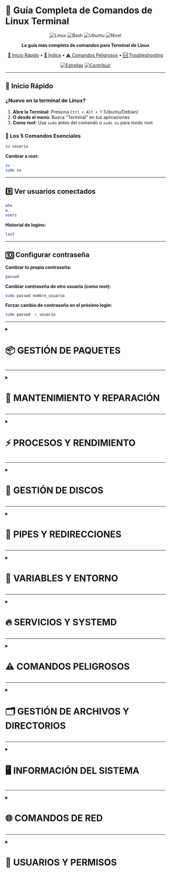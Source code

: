 # 🐧 Guía Completa de Comandos de Linux Terminal

<div align="center">

![Linux](https://img.shields.io/badge/Linux-FCC624?style=for-the-badge&logo=linux&logoColor=black)
![Bash](https://img.shields.io/badge/Bash-4EAA25?style=for-the-badge&logo=gnu-bash&logoColor=white)
![Ubuntu](https://img.shields.io/badge/Ubuntu-E95420?style=for-the-badge&logo=ubuntu&logoColor=white)
![Nivel](https://img.shields.io/badge/Nivel-Básico_a_Avanzado-green?style=for-the-badge)

**La guía más completa de comandos para Terminal de Linux**

[🚀 Inicio Rápido](#-inicio-rápido) • [📖 Índice](#-índice-de-comandos) • [⚠️ Comandos Peligrosos](#️-comandos-peligrosos) • [🆘 Troubleshooting](#-troubleshooting)

[![Estrellas](https://img.shields.io/github/stars/tuusuario/comandos-linux?style=social)](https://github.com/tuusuario/comandos-linux)
[![Contribuir](https://img.shields.io/badge/Contribuciones-Bienvenidas-brightgreen)](CONTRIBUTING.md)

</div>

---

## 🚀 Inicio Rápido

### ¿Nuevo en la terminal de Linux?

1. **Abre la Terminal**: Presiona `Ctrl + Alt + T` (Ubuntu/Debian)
2. **O desde el menú**: Busca "Terminal" en tus aplicaciones
3. **Como root**: Usa `sudo` antes del comando o `sudo su` para modo root

### 🎯 Los 5 Comandos Esenciales

```bash
su usuario
```

**Cambiar a root:**
```bash
su -
sudo su
```

---

## 9️⃣ Ver usuarios conectados

```bash
who
w
users
```

**Historial de logins:**
```bash
last
```

---

## 🔟 Configurar contraseña

**Cambiar tu propia contraseña:**
```bash
passwd
```

**Cambiar contraseña de otro usuario (como root):**
```bash
sudo passwd nombre_usuario
```

**Forzar cambio de contraseña en el próximo login:**
```bash
sudo passwd -e usuario
```

</details>

---

<details>
<summary><h1>📦 GESTIÓN DE PAQUETES</h1></summary>

![Nivel](https://img.shields.io/badge/Nivel-Intermedio-orange)

## Debian/Ubuntu (APT)

### 1️⃣ Actualizar lista de paquetes

```bash
sudo apt update
```

### 2️⃣ Actualizar paquetes instalados

```bash
sudo apt upgrade
```

**Actualización completa (incluye remover paquetes si es necesario):**
```bash
sudo apt full-upgrade
```

### 3️⃣ Instalar paquete

```bash
sudo apt install nombre_paquete
```

**Múltiples paquetes:**
```bash
sudo apt install paquete1 paquete2 paquete3
```

### 4️⃣ Desinstalar paquete

```bash
sudo apt remove nombre_paquete
```

**Eliminar también archivos de configuración:**
```bash
sudo apt purge nombre_paquete
```

### 5️⃣ Buscar paquetes

```bash
apt search nombre
```

### 6️⃣ Ver información de un paquete

```bash
apt show nombre_paquete
```

### 7️⃣ Limpiar caché de paquetes

```bash
sudo apt clean
sudo apt autoclean
sudo apt autoremove
```

### 8️⃣ Ver paquetes instalados

```bash
apt list --installed
dpkg -l
```

---

## CentOS/RHEL (YUM/DNF)

### 1️⃣ Actualizar sistema

```bash
sudo yum update
# O en versiones nuevas
sudo dnf update
```

### 2️⃣ Instalar paquete

```bash
sudo yum install nombre_paquete
sudo dnf install nombre_paquete
```

### 3️⃣ Desinstalar paquete

```bash
sudo yum remove nombre_paquete
sudo dnf remove nombre_paquete
```

### 4️⃣ Buscar paquetes

```bash
yum search nombre
dnf search nombre
```

### 5️⃣ Limpiar caché

```bash
sudo yum clean all
sudo dnf clean all
```

---

## Arch Linux (Pacman)

### 1️⃣ Actualizar sistema

```bash
sudo pacman -Syu
```

### 2️⃣ Instalar paquete

```bash
sudo pacman -S nombre_paquete
```

### 3️⃣ Desinstalar paquete

```bash
sudo pacman -R nombre_paquete
```

**Con dependencias:**
```bash
sudo pacman -Rs nombre_paquete
```

### 4️⃣ Buscar paquetes

```bash
pacman -Ss nombre
```

### 5️⃣ Limpiar caché

```bash
sudo pacman -Sc
```

---

## Snap (Universal)

```bash
sudo snap install nombre_paquete
sudo snap remove nombre_paquete
sudo snap list
sudo snap refresh
```

---

## Flatpak (Universal)

```bash
flatpak install nombre_paquete
flatpak uninstall nombre_paquete
flatpak list
flatpak update
```

</details>

---

<details>
<summary><h1>🔧 MANTENIMIENTO Y REPARACIÓN</h1></summary>

![Nivel](https://img.shields.io/badge/Nivel-Avanzado-red)
![Admin](https://img.shields.io/badge/Requiere-Root/Sudo-orange)

## 1️⃣ Verificar sistema de archivos (fsck)

**⚠️ SOLO ejecutar en particiones desmontadas**

```bash
sudo fsck /dev/sda1
```

**Reparación automática:**
```bash
sudo fsck -y /dev/sda1
```

**💡 Para verificar la partición raíz:**
Se debe hacer desde un Live USB o en modo de recuperación.

---

## 2️⃣ Ver logs del sistema

**Logs generales:**
```bash
sudo tail -f /var/log/syslog
```

**Con journalctl (systemd):**
```bash
journalctl -xe
journalctl -f              # En tiempo real
journalctl -b              # Desde el último boot
journalctl -u servicio     # De un servicio específico
```

**Logs de autenticación:**
```bash
sudo tail /var/log/auth.log
```

**Logs del kernel:**
```bash
dmesg
dmesg | grep -i error
```

---

## 3️⃣ Montar y desmontar particiones

**Ver particiones montadas:**
```bash
mount
df -h
```

**Montar partición:**
```bash
sudo mount /dev/sdb1 /mnt/usb
```

**Desmontar:**
```bash
sudo umount /mnt/usb
```

**Montar ISO:**
```bash
sudo mount -o loop imagen.iso /mnt/iso
```

**Montar automático en el boot:**
Editar `/etc/fstab`

---

## 4️⃣ Verificar uso de disco

**Espacio en disco:**
```bash
df -h
```

**Archivos grandes:**
```bash
du -h --max-depth=1 / | sort -hr | head -20
```

**Usar herramienta interactiva:**
```bash
ncdu /
```
(Instalar: `sudo apt install ncdu`)

---

## 5️⃣ Backup con rsync

**Sincronizar directorios:**
```bash
rsync -av /origen/ /destino/
```

**Con progreso:**
```bash
rsync -av --progress /origen/ /destino/
```

**Excluir archivos:**
```bash
rsync -av --exclude='*.tmp' /origen/ /destino/
```

**Backup incremental:**
```bash
rsync -av --delete /origen/ /destino/
```

**Backup a servidor remoto:**
```bash
rsync -av /origen/ usuario@servidor:/destino/
```

---

## 6️⃣ Clonar disco con dd

**⚠️ EXTREMADAMENTE PELIGROSO - Verificar dos veces**

```bash
sudo dd if=/dev/sda of=/dev/sdb bs=4M status=progress
```

**Crear imagen de disco:**
```bash
sudo dd if=/dev/sda of=disco.img bs=4M status=progress
```

**Restaurar desde imagen:**
```bash
sudo dd if=disco.img of=/dev/sda bs=4M status=progress
```

**🎯 Flags:**
- `if` = Input File (origen)
- `of` = Output File (destino)
- `bs` = Block Size (tamaño de bloque)
- `status=progress` = Mostrar progreso

---

## 7️⃣ Verificar memoria RAM

```bash
sudo memtest86+
```

O desde el menú de GRUB al iniciar.

---

## 8️⃣ Actualizar GRUB

```bash
sudo update-grub
```

**Reinstalar GRUB:**
```bash
sudo grub-install /dev/sda
sudo update-grub
```

---

## 9️⃣ Reparar paquetes rotos

**Debian/Ubuntu:**
```bash
sudo apt --fix-broken install
sudo dpkg --configure -a
```

---

## 🔟 Limpiar espacio en disco

**Limpiar caché de paquetes:**
```bash
sudo apt clean
sudo apt autoclean
sudo apt autoremove
```

**Limpiar journald logs:**
```bash
sudo journalctl --vacuum-time=7d
sudo journalctl --vacuum-size=100M
```

**Limpiar thumbnails:**
```bash
rm -rf ~/.cache/thumbnails/*
```

**Buscar archivos temporales:**
```bash
sudo find /tmp -type f -atime +7 -delete
```

</details>

---

<details>
<summary><h1>⚡ PROCESOS Y RENDIMIENTO</h1></summary>

![Nivel](https://img.shields.io/badge/Nivel-Intermedio-orange)

## 1️⃣ Ver procesos activos

**Lista simple:**
```bash
ps aux
```

**Árbol de procesos:**
```bash
ps auxf
pstree
```

**Procesos de un usuario:**
```bash
ps -u usuario
```

**Buscar proceso específico:**
```bash
ps aux | grep nombre_proceso
```

---

## 2️⃣ Monitor en tiempo real

**Top (básico):**
```bash
top
```

**Htop (mejorado):**
```bash
htop
```

**Gtop (moderno con gráficos):**
```bash
gtop
```

**Atajo en top:**
- `k` = Kill proceso
- `r` = Renice (cambiar prioridad)
- `M` = Ordenar por memoria
- `P` = Ordenar por CPU
- `q` = Salir

---

## 3️⃣ Terminar procesos

**Por PID:**
```bash
kill 1234
```

**Forzar terminación:**
```bash
kill -9 1234
sudo kill -9 1234
```

**Por nombre:**
```bash
killall nombre_proceso
pkill nombre_proceso
```

**Matar todos los procesos de un usuario:**
```bash
sudo pkill -u usuario
```

**🎯 Señales comunes:**
- `15` o `TERM` = Terminación normal (default)
- `9` o `KILL` = Forzar terminación inmediata
- `1` o `HUP` = Recargar configuración
- `2` o `INT` = Interrupción (Ctrl+C)

---

## 4️⃣ Prioridad de procesos (nice)

**Ejecutar con prioridad baja:**
```bash
nice -n 19 comando
```

**Cambiar prioridad de proceso existente:**
```bash
renice -n 10 -p 1234
```

**Valores de nice:**
- `-20` = Mayor prioridad
- `0` = Prioridad normal
- `19` = Menor prioridad

---

## 5️⃣ Ejecutar en segundo plano

**Ejecutar en background:**
```bash
comando &
```

**Ver trabajos en background:**
```bash
jobs
```

**Traer a foreground:**
```bash
fg %1
```

**Enviar a background:**
```bash
bg %1
```

**Suspender proceso actual:**
Presiona `Ctrl + Z`

---

## 6️⃣ Mantener proceso después de cerrar terminal

**Con nohup:**
```bash
nohup comando &
```

**Con screen:**
```bash
screen -S sesion
# Ejecutar comandos
# Ctrl+A, D para detach
screen -r sesion    # Para volver
```

**Con tmux:**
```bash
tmux new -s sesion
# Ejecutar comandos
# Ctrl+B, D para detach
tmux attach -t sesion    # Para volver
```

---

## 7️⃣ Ver archivos abiertos

**Por proceso:**
```bash
lsof -p 1234
```

**Por archivo:**
```bash
lsof /ruta/archivo
```

**Por usuario:**
```bash
lsof -u usuario
```

**Por puerto:**
```bash
lsof -i :80
```

---

## 8️⃣ Estadísticas de CPU

**Por núcleo:**
```bash
mpstat -P ALL
```

**Uso general:**
```bash
vmstat 1
```

---

## 9️⃣ Uso de memoria detallado

```bash
free -h
cat /proc/meminfo
```

**Procesos por uso de memoria:**
```bash
ps aux --sort=-%mem | head
```

---

## 🔟 Benchmark del sistema

**CPU:**
```bash
sysbench cpu run
```

**Memoria:**
```bash
sysbench memory run
```

**Disco:**
```bash
hdparm -t /dev/sda
dd if=/dev/zero of=testfile bs=1G count=1 oflag=direct
```

</details>

---

<details>
<summary><h1>🔌 GESTIÓN DE DISCOS</h1></summary>

![Nivel](https://img.shields.io/badge/Nivel-Avanzado-red)
![Admin](https://img.shields.io/badge/Requiere-Root/Sudo-orange)

## 1️⃣ Listar discos y particiones

```bash
lsblk
fdisk -l
parted -l
```

**Con detalles UUID:**
```bash
blkid
```

---

## 2️⃣ Particionar disco (fdisk)

**⚠️ CUIDADO: Puede borrar datos**

```bash
sudo fdisk /dev/sdb
```

**Comandos dentro de fdisk:**
- `m` = Ayuda
- `p` = Ver particiones
- `n` = Nueva partición
- `d` = Eliminar partición
- `t` = Cambiar tipo
- `w` = Guardar cambios y salir
- `q` = Salir sin guardar

---

## 3️⃣ Particionar con parted (GPT)

```bash
sudo parted /dev/sdb
```

**Comandos:**
```
print                                    # Ver particiones
mklabel gpt                              # Crear tabla GPT
mkpart primary ext4 0% 100%              # Crear partición
quit                                     # Salir
```

---

## 4️⃣ Formatear particiones

**ext4:**
```bash
sudo mkfs.ext4 /dev/sdb1
```

**NTFS:**
```bash
sudo mkfs.ntfs /dev/sdb1
```

**FAT32:**
```bash
sudo mkfs.vfat -F 32 /dev/sdb1
```

**XFS:**
```bash
sudo mkfs.xfs /dev/sdb1
```

---

## 5️⃣ Verificar salud del disco

**SMART status:**
```bash
sudo smartctl -a /dev/sda
```

**Test rápido:**
```bash
sudo smartctl -t short /dev/sda
```

**Ver resultados:**
```bash
sudo smartctl -l selftest /dev/sda
```

---

## 6️⃣ Montar partición automáticamente

**Editar /etc/fstab:**
```bash
sudo nano /etc/fstab
```

**Añadir línea:**
```
UUID=xxx-xxx  /mnt/disco  ext4  defaults  0  2
```

**Obtener UUID:**
```bash
sudo blkid /dev/sdb1
```

**Probar configuración:**
```bash
sudo mount -a
```

---

## 7️⃣ LVM (Logical Volume Manager)

**Ver volúmenes físicos:**
```bash
sudo pvdisplay
```

**Ver grupos de volúmenes:**
```bash
sudo vgdisplay
```

**Ver volúmenes lógicos:**
```bash
sudo lvdisplay
```

**Crear volumen físico:**
```bash
sudo pvcreate /dev/sdb1
```

**Crear grupo de volúmenes:**
```bash
sudo vgcreate mi_vg /dev/sdb1
```

**Crear volumen lógico:**
```bash
sudo lvcreate -L 10G -n mi_lv mi_vg
```

---

## 8️⃣ RAID por software

**Ver status:**
```bash
cat /proc/mdstat
sudo mdadm --detail /dev/md0
```

**Crear RAID 1:**
```bash
sudo mdadm --create /dev/md0 --level=1 --raid-devices=2 /dev/sdb1 /dev/sdc1
```

---

## 9️⃣ Swap

**Crear archivo swap:**
```bash
sudo fallocate -l 4G /swapfile
sudo chmod 600 /swapfile
sudo mkswap /swapfile
sudo swapon /swapfile
```

**Hacer permanente (añadir a /etc/fstab):**
```
/swapfile none swap sw 0 0
```

**Ver swap:**
```bash
swapon --show
free -h
```

---

## 🔟 Borrado seguro

**⚠️ IRREVERSIBLE**

```bash
sudo shred -vfz -n 3 /dev/sdb
```

**Más rápido (un solo pase):**
```bash
sudo dd if=/dev/zero of=/dev/sdb bs=4M status=progress
```

</details>

---

<details>
<summary><h1>🔗 PIPES Y REDIRECCIONES</h1></summary>

![Nivel](https://img.shields.io/badge/Nivel-Intermedio-orange)

## Operadores de redirección

### 1️⃣ Pipe (|) - Encadenar comandos

Envía la salida de un comando como entrada de otro.

```bash
comando1 | comando2
```

**📌 Ejemplos:**

**Buscar en resultados:**
```bash
ps aux | grep firefox
```

**Contar líneas:**
```bash
ls -l | wc -l
```

**Ordenar y mostrar únicos:**
```bash
cat archivo.txt | sort | uniq
```

**Top 10 archivos más grandes:**
```bash
du -h | sort -rh | head -10
```

---

### 2️⃣ Redirección de salida (>)

Guarda la salida en un archivo (sobrescribe).

```bash
comando > archivo.txt
```

**📌 Ejemplos:**
```bash
ls -l > listado.txt
echo "Hola" > saludo.txt
```

---

### 3️⃣ Append (>>)

Agrega al final del archivo sin sobrescribir.

```bash
comando >> archivo.txt
```

**📌 Ejemplo:**
```bash
echo "Nueva línea" >> archivo.txt
date >> log.txt
```

---

### 4️⃣ Redirección de entrada (<)

Usa un archivo como entrada del comando.

```bash
comando < archivo.txt
```

**📌 Ejemplo:**
```bash
sort < lista.txt
wc -l < archivo.txt
```

---

### 5️⃣ Redirección de errores (2>)

Redirige solo mensajes de error.

```bash
comando 2> errores.txt
```

**Descartar errores:**
```bash
comando 2> /dev/null
```

---

### 6️⃣ Redirigir todo (salida y errores)

```bash
comando &> todo.txt
comando > salida.txt 2>&1
```

---

### 7️⃣ Here Document (<<)

Permite múltiples líneas como entrada.

```bash
cat << EOF > archivo.txt
Línea 1
Línea 2
Línea 3
EOF
```

---

### 8️⃣ Tee - Salida dual

Muestra en pantalla Y guarda en archivo.

```bash
comando | tee archivo.txt
```

**Append:**
```bash
comando | tee -a archivo.txt
```

**📌 Ejemplo:**
```bash
ls -la | tee listado.txt
```

---

## Ejemplos combinados

**Log de instalación:**
```bash
sudo apt install paquete 2>&1 | tee install.log
```

**Buscar y guardar:**
```bash
find / -name "*.conf" 2>/dev/null > configs.txt
```

**Procesos consumiendo CPU:**
```bash
ps aux --sort=-%cpu | head -10 | tee top_cpu.txt
```

</details>

---

<details>
<summary><h1>📜 VARIABLES Y ENTORNO</h1></summary>

![Nivel](https://img.shields.io/badge/Nivel-Intermedio-orange)

## 1️⃣ Ver variables de entorno

```bash
env
printenv
```

**Variable específica:**
```bash
echo $HOME
echo $USER
echo $PATH
```

---

## 2️⃣ Variables comunes

| Variable | Descripción | Ejemplo |
|----------|-------------|---------|
| `$HOME` | Directorio home | `/home/usuario` |
| `$USER` | Usuario actual | `usuario` |
| `$PATH` | Rutas de ejecutables | `/usr/bin:/bin:...` |
| `$PWD` | Directorio actual | `/home/usuario/Documentos` |
| `$SHELL` | Shell actual | `/bin/bash` |
| `$HOSTNAME` | Nombre del host | `mi-pc` |
| `$LANG` | Idioma del sistema | `es_ES.UTF-8` |
| `$EDITOR` | Editor predeterminado | `nano` o `vim` |

---

## 3️⃣ Crear variables temporales

**Para la sesión actual:**
```bash
MIVAR="Hola Mundo"
echo $MIVAR
```

**Exportar para subprocesos:**
```bash
export MIVAR="Hola Mundo"
```

---

## 4️⃣ Variables permanentes

**Para el usuario (bash):**
Editar `~/.bashrc`:
```bash
export JAVA_HOME=/usr/lib/jvm/java-11
export PATH=$PATH:$JAVA_HOME/bin
```

**Aplicar cambios:**
```bash
source ~/.bashrc
```

**Para todo el sistema:**
Editar `/etc/environment` o crear archivo en `/etc/profile.d/`

---

## 5️⃣ Modificar PATH

**Temporal:**
```bash
export PATH=$PATH:/nueva/ruta
```

**Permanente (~/.bashrc):**
```bash
echo 'export PATH=$PATH:/nueva/ruta' >> ~/.bashrc
source ~/.bashrc
```

---

## 6️⃣ Variables especiales en scripts

```bash
$0    # Nombre del script
$1    # Primer argumento
$2    # Segundo argumento
$#    # Número de argumentos
$@    # Todos los argumentos
$?    # Código de salida del último comando
$    # PID del script actual
```

**📌 Ejemplo de script:**
```bash
#!/bin/bash
echo "Script: $0"
echo "Primer argumento: $1"
echo "Todos los argumentos: $@"
echo "Número de argumentos: $#"
```

---

## 7️⃣ Eliminar variable

```bash
unset MIVAR
```

---

## 8️⃣ Verificar si variable existe

```bash
if [ -z "$MIVAR" ]; then
    echo "Variable vacía o no existe"
fi
```

</details>

---

<details>
<summary><h1>🔥 SERVICIOS Y SYSTEMD</h1></summary>

![Nivel](https://img.shields.io/badge/Nivel-Avanzado-red)

## 1️⃣ Ver servicios activos

```bash
systemctl list-units --type=service
systemctl list-units --type=service --state=running
```

---

## 2️⃣ Gestionar servicios

**Ver status:**
```bash
systemctl status nombre_servicio
```

**Iniciar servicio:**
```bash
sudo systemctl start nombre_servicio
```

**Detener servicio:**
```bash
sudo systemctl stop nombre_servicio
```

**Reiniciar servicio:**
```bash
sudo systemctl restart nombre_servicio
```

**Recargar configuración (sin reiniciar):**
```bash
sudo systemctl reload nombre_servicio
```

---

## 3️⃣ Habilitar/Deshabilitar inicio automático

**Habilitar:**
```bash
sudo systemctl enable nombre_servicio
```

**Deshabilitar:**
```bash
sudo systemctl disable nombre_servicio
```

**Ver si está habilitado:**
```bash
systemctl is-enabled nombre_servicio
```

---

## 4️⃣ Ver logs de servicio

```bash
journalctl -u nombre_servicio
```

**En tiempo real:**
```bash
journalctl -u nombre_servicio -f
```

**Últimas 50 líneas:**
```bash
journalctl -u nombre_servicio -n 50
```

**Desde el último boot:**
```bash
journalctl -u nombre_servicio -b
```

---

## 5️⃣ Crear servicio personalizado

Crear `/etc/systemd/system/mi_servicio.service`:

```ini
[Unit]
Description=Mi Servicio Personalizado
After=network.target

[Service]
Type=simple
User=usuario
WorkingDirectory=/ruta/proyecto
ExecStart=/ruta/proyecto/script.sh
Restart=on-failure

[Install]
WantedBy=multi-user.target
```

**Activar:**
```bash
sudo systemctl daemon-reload
sudo systemctl enable mi_servicio
sudo systemctl start mi_servicio
```

---

## 6️⃣ Targets (runlevels)

**Ver target actual:**
```bash
systemctl get-default
```

**Cambiar target:**
```bash
sudo systemctl set-default multi-user.target
```

**Targets comunes:**
- `graphical.target` = Modo gráfico
- `multi-user.target` = Modo consola
- `rescue.target` = Modo de rescate

---

## 7️⃣ Logs del sistema (journalctl)

**Ver todos los logs:**
```bash
journalctl
```

**Últimos logs:**
```bash
journalctl -n 100
```

**Desde cierta fecha:**
```bash
journalctl --since "2025-01-01"
journalctl --since "1 hour ago"
```

**Por prioridad:**
```bash
journalctl -p err
```

**Limpiar logs antiguos:**
```bash
sudo journalctl --vacuum-time=7d
sudo journalctl --vacuum-size=100M
```

</details>

---

<details>
<summary><h1>⚠️ COMANDOS PELIGROSOS</h1></summary>

![Peligro](https://img.shields.io/badge/⚠️-PELIGRO-red?style=for-the-badge)

## ☠️ Estos comandos pueden DESTRUIR tu sistema

### 1️⃣ rm -rf / - EL MÁS PELIGROSO

```bash
rm -rf /
sudo rm -rf /*
```

**🔥 PELIGRO EXTREMO:**
- Borra TODO el sistema de archivos
- Sin papelera ni recuperación
- Sistema completamente destruido

**⚠️ NUNCA ejecutes esto**

---

### 2️⃣ dd - Sobrescribir disco

```bash
dd if=/dev/zero of=/dev/sda
```

**🔥 PELIGRO:**
- Borra completamente un disco
- Irreversible
- Un error en `of=` puede destruir el disco equivocado

---

### 3️⃣ mkfs - Formatear partición

```bash
mkfs.ext4 /dev/sda
```

**🔥 PELIGRO:**
- Formatea y borra todo el contenido
- Sin confirmación
- Verificar dos veces el dispositivo

---

### 4️⃣ chmod 777 recursivo

```bash
chmod -R 777 /
```

**🔥 PELIGRO:**
- Rompe la seguridad del sistema
- Cualquiera puede modificar archivos críticos
- Sistema vulnerable

---

### 5️⃣ chown recursivo en /

```bash
chown -R usuario:grupo /
```

**🔥 PELIGRO:**
- Rompe permisos del sistema
- Servicios dejarán de funcionar
- Difícil de recuperar

---

### 6️⃣ Fork bomb

```bash
:(){ :|:& };:
```

**🔥 PELIGRO:**
- Crea procesos infinitos
- Congela el sistema
- Requiere reinicio forzado

---

### 7️⃣ Sobrescribir archivos críticos

```bash
> /etc/passwd
> /boot/vmlinuz
```

**🔥 PELIGRO:**
- Destruye archivos del sistema
- Sistema no arrancará
- Pérdida de usuarios

---

### 8️⃣ Comandos descargados de internet

```bash
curl http://sitio.com/script.sh | bash
wget -O - http://sitio.com/script | sh
```

**🔥 PELIGRO:**
- Puede ejecutar malware
- Sin revisión del código
- Acceso root completo

---

### 9️⃣ Eliminar kernel

```bash
sudo rm -rf /boot
sudo rm /vmlinuz
```

**🔥 PELIGRO:**
- Sistema no arrancará
- Requiere reinstalación

---

### 🔟 Scripts con sudo sin revisar

```bash
sudo bash script_desconocido.sh
```

**🔥 PELIGRO:**
- Acceso root completo
- Puede instalar backdoors
- Robar información

---

## 🛡️ Reglas de seguridad

✅ **SIEMPRE:**
- Lee el comando completo antes de ejecutar
- Verifica dispositivos (/dev/sdX) dos veces
- Haz backup antes de comandos destructivos
- Usa `--dry-run` si está disponible
- Prueba en máquina virtual primero
- Entiende qué hace cada parte del comando

❌ **NUNCA:**
- Ejecutes comandos que no entiendes
- Uses `rm -rf` con sudo sin estar 100% seguro
- Copies comandos de internet sin revisar
- Trabajes como root innecesariamente
- Desactives protecciones del sistema
- Ejecutes scripts descargados sin leer

## 📋 Checklist antes de comandos destructivos

- [ ] ¿He hecho backup?
- [ ] ¿Estoy en el directorio correcto?
- [ ] ¿Es el dispositivo correcto?
- [ ] ¿Entiendo completamente el comando?
- [ ] ¿Hay una forma más segura de hacerlo?

cd          # Navegar entre directorios
ls          # Listar archivos y carpetas
pwd         # Mostrar directorio actual
clear       # Limpiar la pantalla
man         # Manual de cualquier comando
```

---

## 📖 Índice de Comandos

### 🔰 Nivel Básico
- [📁 Navegación y Exploración](#-navegación-y-exploración) - `cd`, `ls`, `pwd`, `tree`
- [🗂️ Gestión de Archivos](#️-gestión-de-archivos-y-directorios) - `cp`, `mv`, `rm`, `touch`
- [🧹 Comandos de Utilidad](#-comandos-de-utilidad) - `clear`, `man`, `history`

### 🔶 Nivel Intermedio
- [🖥️ Información del Sistema](#️-información-del-sistema) - `uname`, `df`, `free`, `top`
- [🌐 Comandos de Red](#-comandos-de-red) - `ip`, `ping`, `netstat`, `ss`
- [👤 Usuarios y Permisos](#-usuarios-y-permisos) - `chmod`, `chown`, `useradd`
- [📦 Gestión de Paquetes](#-gestión-de-paquetes) - `apt`, `yum`, `dnf`, `pacman`

### 🔴 Nivel Avanzado
- [🔧 Mantenimiento y Reparación](#-mantenimiento-y-reparación) - `fsck`, `dd`, `mount`
- [⚡ Procesos y Rendimiento](#-procesos-y-rendimiento) - `ps`, `kill`, `htop`, `nice`
- [🔌 Gestión de Discos](#-gestión-de-discos) - `fdisk`, `lsblk`, `parted`
- [🔗 Pipes y Redirecciones](#-pipes-y-redirecciones) - `|`, `>`, `>>`, `2>`
- [📜 Variables y Entorno](#-variables-y-entorno) - `export`, `$PATH`, `env`
- [🔥 Servicios y Systemd](#-servicios-y-systemd) - `systemctl`, `journalctl`

---

## 🆚 Bash vs Otras Shells: Comparativa Rápida

| Acción | Bash | Zsh | Fish | Descripción |
|--------|------|-----|------|-------------|
| Listar archivos | `ls` | `ls` | `ls` | Ver contenido |
| Autocompletado | Tab | Tab mejorado | Tab inteligente | Completar comandos |
| Historial | `history` | `history` con búsqueda | Historial visual | Ver comandos anteriores |
| Configuración | `~/.bashrc` | `~/.zshrc` | `~/.config/fish/config.fish` | Archivo de config |
| Plugins | Manual | Oh-My-Zsh | Built-in | Sistema de plugins |
| Sintaxis | POSIX | Compatible | Propia | Lenguaje de scripting |

---

<details>
<summary><h1>📁 NAVEGACIÓN Y EXPLORACIÓN</h1></summary>

![Nivel](https://img.shields.io/badge/Nivel-Básico-green)

## 1️⃣ Mostrar directorio actual

Muestra la ruta completa del directorio donde te encuentras (Print Working Directory).

```bash
pwd
```

**📌 Ejemplo de salida:**
```
/home/usuario/Documentos
```

---

## 2️⃣ Cambiar de directorio

Navega a un directorio específico.

```bash
cd ruta/del/directorio
```

**📌 Ejemplos:**
```bash
cd /home/usuario/Documentos
cd Descargas                    # Directorio relativo
cd ~/Documentos                 # ~ es tu carpeta home
cd ..                           # Subir un nivel
cd ../..                        # Subir dos niveles
cd -                            # Volver al directorio anterior
cd                              # Ir a tu home (~)
```

**💡 Tip:** Usa `cd` sin argumentos para volver a tu carpeta personal.

---

## 3️⃣ Listar archivos y directorios

Muestra el contenido del directorio actual.

```bash
ls
```

**🎯 Variantes más útiles:**

**Formato detallado:**
```bash
ls -l
```

**Incluir archivos ocultos:**
```bash
ls -a
```

**Todo junto (detallado + ocultos):**
```bash
ls -la
```

**Ordenar por fecha:**
```bash
ls -lt
```

**Tamaño legible:**
```bash
ls -lh
```

**Recursivo (subdirectorios):**
```bash
ls -R
```

**Colorear output:**
```bash
ls --color=auto
```

**📌 Combinación más usada:**
```bash
ls -lah
```
Muestra: permisos, propietario, tamaño legible, archivos ocultos.

**💡 Alias común en ~/.bashrc:**
```bash
alias ll='ls -lah'
```

---

## 4️⃣ Ver árbol de directorios

Muestra la estructura de directorios en formato árbol.

```bash
tree
```

**📌 Ejemplos útiles:**
```bash
tree -L 2              # Solo 2 niveles de profundidad
tree -d                # Solo directorios
tree -a                # Incluir archivos ocultos
tree -h                # Tamaño legible
tree -C                # Con colores
```

**⚠️ Instalación si no está disponible:**
```bash
# Ubuntu/Debian
sudo apt install tree

# CentOS/RHEL
sudo yum install tree

# Arch Linux
sudo pacman -S tree
```

---

## 5️⃣ Buscar archivos

**Buscar por nombre:**
```bash
find /ruta -name "archivo.txt"
```

**📌 Ejemplos prácticos:**

**Buscar archivos .log:**
```bash
find /var/log -name "*.log"
```

**Buscar sin case-sensitive:**
```bash
find . -iname "archivo.TXT"
```

**Buscar por tamaño (mayores a 100MB):**
```bash
find . -size +100M
```

**Buscar y ejecutar comando:**
```bash
find . -name "*.tmp" -exec rm {} \;
```

**Buscar archivos modificados hace menos de 7 días:**
```bash
find . -mtime -7
```

**💡 Alternativa más rápida - locate:**
```bash
locate archivo.txt
```
Primero actualiza la base de datos: `sudo updatedb`

---

## 6️⃣ Buscar comando en el historial

```bash
history | grep comando
```

**O usa Ctrl + R** para búsqueda interactiva.

---

## 7️⃣ Ver tipo de archivo

Determina el tipo de un archivo.

```bash
file nombre_archivo
```

**📌 Ejemplo:**
```bash
file documento.pdf
# Salida: documento.pdf: PDF document, version 1.4
```

---

## 8️⃣ Calcular tamaño de directorio

**Tamaño de un directorio:**
```bash
du -sh directorio
```

**📌 Opciones:**
- `-s` = Resumen total
- `-h` = Tamaño legible (KB, MB, GB)

**Ver tamaños de subdirectorios:**
```bash
du -h --max-depth=1
```

**Top 10 directorios más grandes:**
```bash
du -h | sort -rh | head -10
```

---

## 9️⃣ Espacio en disco

Ver espacio disponible en todas las particiones.

```bash
df -h
```

**💡 Más legible:**
```bash
df -h --output=source,size,used,avail,pcent,target
```

</details>

---

<details>
<summary><h1>🗂️ GESTIÓN DE ARCHIVOS Y DIRECTORIOS</h1></summary>

![Nivel](https://img.shields.io/badge/Nivel-Básico-green)

## 1️⃣ Crear archivo vacío

```bash
touch archivo.txt
```

**📌 Crear múltiples archivos:**
```bash
touch archivo1.txt archivo2.txt archivo3.txt
```

**💡 También actualiza la fecha de modificación** de archivos existentes.

---

## 2️⃣ Crear directorio

```bash
mkdir nombre_directorio
```

**📌 Crear estructura anidada:**
```bash
mkdir -p proyecto/src/components
```
El flag `-p` crea todos los directorios padres necesarios.

**Crear múltiples directorios:**
```bash
mkdir dir1 dir2 dir3
```

---

## 3️⃣ Copiar archivos

```bash
cp origen destino
```

**📌 Ejemplos:**

**Copiar archivo:**
```bash
cp archivo.txt /home/usuario/Backup/
```

**Copiar con otro nombre:**
```bash
cp archivo.txt archivo_backup.txt
```

**Copiar directorio recursivamente:**
```bash
cp -r directorio/ /ruta/destino/
```

**Copiar preservando atributos:**
```bash
cp -a origen destino
```

**Copiar con confirmación:**
```bash
cp -i archivo.txt destino/
```

**🎯 Flags importantes:**
- `-r` = Recursivo (para directorios)
- `-i` = Interactivo (pide confirmación)
- `-v` = Verbose (muestra progreso)
- `-a` = Archive (preserva todo: permisos, timestamps, etc.)
- `-u` = Update (solo si es más nuevo)

---

## 4️⃣ Mover/Renombrar archivos

```bash
mv origen destino
```

**📌 Ejemplos:**

**Mover archivo:**
```bash
mv archivo.txt /home/usuario/Documentos/
```

**Renombrar archivo:**
```bash
mv archivo_viejo.txt archivo_nuevo.txt
```

**Mover múltiples archivos:**
```bash
mv *.txt /destino/
```

**Mover con confirmación:**
```bash
mv -i archivo.txt destino/
```

---

## 5️⃣ Eliminar archivos

```bash
rm archivo.txt
```

**⚠️ CUIDADO: No va a la papelera, se borra permanentemente**

**📌 Opciones:**

**Eliminar con confirmación:**
```bash
rm -i archivo.txt
```

**Eliminar directorio:**
```bash
rm -r directorio/
```

**Forzar eliminación:**
```bash
rm -f archivo.txt
```

**Eliminar directorio con contenido (SIN CONFIRMACIÓN):**
```bash
rm -rf directorio/
```

**💡 Alternativa más segura - mover a papelera:**
```bash
# Instalar trash-cli
sudo apt install trash-cli

# Usar
trash archivo.txt
trash-list
trash-restore
```

---

## 6️⃣ Ver contenido de archivos

**Ver archivo completo:**
```bash
cat archivo.txt
```

**Ver con paginación:**
```bash
less archivo.txt
```
(Usa flechas para navegar, `q` para salir)

**Ver primeras líneas:**
```bash
head archivo.txt
head -n 20 archivo.txt    # Primeras 20 líneas
```

**Ver últimas líneas:**
```bash
tail archivo.txt
tail -n 50 archivo.txt    # Últimas 50 líneas
```

**Ver en tiempo real (logs):**
```bash
tail -f /var/log/syslog
```

**Ver con números de línea:**
```bash
cat -n archivo.txt
```

---

## 7️⃣ Editar archivos

**Nano (fácil para principiantes):**
```bash
nano archivo.txt
```
Atajos: `Ctrl+O` guardar, `Ctrl+X` salir

**Vim (más potente):**
```bash
vim archivo.txt
```
Presiona `i` para insertar, `Esc` luego `:wq` para guardar y salir

**Gedit (interfaz gráfica):**
```bash
gedit archivo.txt &
```

---

## 8️⃣ Buscar texto dentro de archivos

```bash
grep "texto_a_buscar" archivo.txt
```

**📌 Ejemplos potentes:**

**Buscar en múltiples archivos:**
```bash
grep "error" *.log
```

**Buscar recursivamente en directorios:**
```bash
grep -r "TODO" /proyecto/
```

**Case-insensitive:**
```bash
grep -i "error" archivo.txt
```

**Mostrar número de línea:**
```bash
grep -n "error" archivo.txt
```

**Contar ocurrencias:**
```bash
grep -c "error" archivo.txt
```

**Invertir búsqueda (líneas que NO contienen):**
```bash
grep -v "debug" archivo.log
```

**Buscar palabras completas:**
```bash
grep -w "root" /etc/passwd
```

**Con contexto (líneas antes/después):**
```bash
grep -C 3 "error" archivo.log    # 3 líneas antes y después
```

---

## 9️⃣ Crear enlaces simbólicos

```bash
ln -s /ruta/origen /ruta/enlace
```

**📌 Ejemplo:**
```bash
ln -s /var/www/html/proyecto ~/proyecto
```

**💡 Uso:** Acceso rápido a carpetas o archivos sin duplicar.

---

## 🔟 Comprimir y descomprimir

**Crear archivo .tar.gz:**
```bash
tar -czf archivo.tar.gz directorio/
```

**Extraer .tar.gz:**
```bash
tar -xzf archivo.tar.gz
```

**Ver contenido sin extraer:**
```bash
tar -tzf archivo.tar.gz
```

**Extraer .zip:**
```bash
unzip archivo.zip
```

**Crear .zip:**
```bash
zip -r archivo.zip directorio/
```

**🎯 Flags de tar:**
- `c` = Create (crear)
- `x` = eXtract (extraer)
- `z` = gZip (comprimir con gzip)
- `f` = File (especificar archivo)
- `v` = Verbose (mostrar progreso)
- `t` = lisT (listar contenido)

**📌 Combinación completa con progreso:**
```bash
tar -czvf backup.tar.gz directorio/
```

---

## 1️⃣1️⃣ Comparar archivos

```bash
diff archivo1.txt archivo2.txt
```

**Más legible:**
```bash
diff -u archivo1.txt archivo2.txt
```

**Ignorar espacios:**
```bash
diff -w archivo1.txt archivo2.txt
```

---

## 1️⃣2️⃣ Cambiar permisos de archivos

Ver sección [👤 Usuarios y Permisos](#-usuarios-y-permisos)

</details>

---

<details>
<summary><h1>🖥️ INFORMACIÓN DEL SISTEMA</h1></summary>

![Nivel](https://img.shields.io/badge/Nivel-Intermedio-orange)

## 1️⃣ Información del sistema operativo

```bash
uname -a
```

**📌 Opciones específicas:**
```bash
uname -s    # Nombre del kernel (Linux)
uname -r    # Versión del kernel
uname -m    # Arquitectura (x86_64, arm64, etc.)
```

**Información de la distribución:**
```bash
cat /etc/os-release
lsb_release -a
```

---

## 2️⃣ Información de hardware

**CPU:**
```bash
lscpu
cat /proc/cpuinfo
```

**Memoria RAM:**
```bash
free -h
cat /proc/meminfo
```

**Dispositivos PCI (tarjeta gráfica, etc.):**
```bash
lspci
lspci | grep VGA    # Solo tarjeta gráfica
```

**Dispositivos USB:**
```bash
lsusb
```

**Discos duros:**
```bash
lsblk
fdisk -l
```

**Todo el hardware (resumen):**
```bash
sudo lshw
sudo lshw -short    # Versión resumida
```

---

## 3️⃣ Uso de memoria

**Memoria RAM:**
```bash
free -h
```

**Memoria con actualización continua:**
```bash
watch -n 1 free -h
```

**Procesos que más memoria usan:**
```bash
ps aux --sort=-%mem | head -10
```

---

## 4️⃣ Uso de CPU

**Monitoreo en tiempo real:**
```bash
top
```

**Versión mejorada:**
```bash
htop
```
(Si no está: `sudo apt install htop`)

**Uso promedio de CPU:**
```bash
uptime
```

---

## 5️⃣ Temperatura del sistema

**Sensores (requiere instalación):**
```bash
sudo apt install lm-sensors
sudo sensors-detect
sensors
```

**GPU (NVIDIA):**
```bash
nvidia-smi
```

---

## 6️⃣ Información de red

```bash
ip addr show
ifconfig
```

**Hostname:**
```bash
hostname
```

**DNS actual:**
```bash
cat /etc/resolv.conf
```

---

## 7️⃣ Fecha y hora

```bash
date
```

**Hora del sistema:**
```bash
timedatectl
```

**Cambiar zona horaria:**
```bash
sudo timedatectl set-timezone America/Mexico_City
```

---

## 8️⃣ Uptime del sistema

Tiempo que lleva encendido el sistema.

```bash
uptime
```

---

## 9️⃣ Información de la batería (laptops)

```bash
upower -i /org/freedesktop/UPower/devices/battery_BAT0
```

**O más simple:**
```bash
cat /sys/class/power_supply/BAT0/capacity
```

---

## 🔟 Kernel y módulos cargados

**Versión del kernel:**
```bash
uname -r
```

**Módulos cargados:**
```bash
lsmod
```

**Información de un módulo:**
```bash
modinfo nombre_modulo
```

</details>

---

<details>
<summary><h1>🌐 COMANDOS DE RED</h1></summary>

![Nivel](https://img.shields.io/badge/Nivel-Intermedio-orange)

## 1️⃣ Ver configuración de red

**Comando moderno:**
```bash
ip addr show
ip a
```

**Comando tradicional:**
```bash
ifconfig
```

**Solo IPv4:**
```bash
ip -4 addr
```

**Solo una interfaz:**
```bash
ip addr show eth0
```

---

## 2️⃣ Ver tabla de enrutamiento

```bash
ip route show
route -n
```

---

## 3️⃣ Ping - Verificar conectividad

```bash
ping google.com
```

**📌 Opciones útiles:**

**Número limitado de pings:**
```bash
ping -c 4 google.com
```

**Ping con timestamp:**
```bash
ping -D google.com
```

**Ping solo IPv4:**
```bash
ping -4 google.com
```

**Ping solo IPv6:**
```bash
ping6 google.com
```

---

## 4️⃣ Traceroute - Rastrear ruta

```bash
traceroute google.com
```

**Alternativa más rápida:**
```bash
mtr google.com
```
(Combina ping y traceroute)

---

## 5️⃣ Ver conexiones activas

**Comando moderno:**
```bash
ss -tuln
```

**Comando tradicional:**
```bash
netstat -tuln
```

**📌 Flags:**
- `-t` = TCP
- `-u` = UDP  
- `-l` = Listening (puertos en escucha)
- `-n` = Numérico (no resolver nombres)
- `-p` = Program (mostrar programa)

**Ver todas las conexiones:**
```bash
ss -tupan
```

**Ver qué está usando un puerto:**
```bash
sudo ss -tlnp | grep :80
sudo lsof -i :80
```

---

## 6️⃣ DNS Lookup

**Resolver nombre a IP:**
```bash
nslookup google.com
dig google.com
host google.com
```

**Dig con más detalles:**
```bash
dig google.com +short
dig google.com ANY
```

**Reverse DNS (IP a nombre):**
```bash
dig -x 8.8.8.8
```

---

## 7️⃣ Descargar archivos

**wget:**
```bash
wget https://ejemplo.com/archivo.zip
```

**curl:**
```bash
curl -O https://ejemplo.com/archivo.zip
```

**Con barra de progreso:**
```bash
wget --progress=bar https://ejemplo.com/archivo.zip
```

**Continuar descarga interrumpida:**
```bash
wget -c https://ejemplo.com/archivo.zip
```

---

## 8️⃣ Configurar IP estática

**Temporal (hasta reiniciar):**
```bash
sudo ip addr add 192.168.1.100/24 dev eth0
sudo ip route add default via 192.168.1.1
```

**Permanente (Ubuntu):**
Edita `/etc/netplan/01-netcfg.yaml`

---

## 9️⃣ Activar/Desactivar interfaz de red

```bash
sudo ip link set eth0 down
sudo ip link set eth0 up
```

**O con ifconfig:**
```bash
sudo ifconfig eth0 down
sudo ifconfig eth0 up
```

---

## 🔟 Ver estadísticas de red

```bash
ifstat
iftop
nethogs
```

**Instalar si no están disponibles:**
```bash
sudo apt install ifstat iftop nethogs
```

---

## 1️⃣1️⃣ Flush DNS cache

**systemd-resolved:**
```bash
sudo systemd-resolve --flush-caches
```

**nscd:**
```bash
sudo /etc/init.d/nscd restart
```

---

## 1️⃣2️⃣ Firewall (UFW)

**Ver estado:**
```bash
sudo ufw status
```

**Habilitar:**
```bash
sudo ufw enable
```

**Permitir puerto:**
```bash
sudo ufw allow 80
sudo ufw allow 22/tcp
```

**Denegar puerto:**
```bash
sudo ufw deny 23
```

**Ver reglas numeradas:**
```bash
sudo ufw status numbered
```

**Eliminar regla:**
```bash
sudo ufw delete 2
```

---

## 1️⃣3️⃣ SSH

**Conectar a servidor remoto:**
```bash
ssh usuario@servidor.com
ssh usuario@192.168.1.100
```

**Con puerto específico:**
```bash
ssh -p 2222 usuario@servidor.com
```

**Copiar archivos (SCP):**
```bash
scp archivo.txt usuario@servidor:/ruta/destino/
scp usuario@servidor:/ruta/archivo.txt ./
```

**Copiar directorios:**
```bash
scp -r directorio/ usuario@servidor:/ruta/
```

**SFTP (transferencia interactiva):**
```bash
sftp usuario@servidor.com
```

---

## 1️⃣4️⃣ Ver hostname

```bash
hostname
```

**Cambiar hostname:**
```bash
sudo hostnamectl set-hostname nuevo-nombre
```

</details>

---

<details>
<summary><h1>👤 USUARIOS Y PERMISOS</h1></summary>

![Nivel](https://img.shields.io/badge/Nivel-Intermedio-orange)

## 1️⃣ Ver usuario actual

```bash
whoami
```

**Con más detalles:**
```bash
id
```

---

## 2️⃣ Cambiar permisos (chmod)

**Sintaxis numérica:**
```bash
chmod 755 archivo.sh
chmod 644 documento.txt
```

**📊 Tabla de permisos:**

| Número | Permisos | Descripción |
|--------|----------|-------------|
| 7 | rwx | Leer, escribir, ejecutar |
| 6 | rw- | Leer, escribir |
| 5 | r-x | Leer, ejecutar |
| 4 | r-- | Solo leer |
| 3 | -wx | Escribir, ejecutar |
| 2 | -w- | Solo escribir |
| 1 | --x | Solo ejecutar |
| 0 | --- | Sin permisos |

**Formato:** `[dueño][grupo][otros]`

**📌 Ejemplos comunes:**
```bash
chmod 755 script.sh     # rwxr-xr-x (ejecutable para todos)
chmod 644 archivo.txt   # rw-r--r-- (común para archivos)
chmod 600 clave.pem     # rw------- (solo dueño lee/escribe)
chmod 777 archivo       # rwxrwxrwx (todos los permisos - NO RECOMENDADO)
```

**Sintaxis simbólica:**
```bash
chmod +x script.sh          # Agregar ejecución
chmod u+x script.sh         # Ejecutable solo para usuario
chmod g-w archivo.txt       # Quitar escritura al grupo
chmod o-r archivo.txt       # Quitar lectura a otros
chmod a+r archivo.txt       # Lectura para todos
```

**Recursivo:**
```bash
chmod -R 755 directorio/
```

---

## 3️⃣ Cambiar propietario (chown)

```bash
sudo chown usuario archivo.txt
```

**Cambiar usuario y grupo:**
```bash
sudo chown usuario:grupo archivo.txt
```

**Recursivo:**
```bash
sudo chown -R usuario:grupo directorio/
```

**Solo cambiar grupo:**
```bash
sudo chgrp grupo archivo.txt
```

---

## 4️⃣ Ver permisos detallados

```bash
ls -l archivo.txt
```

**Ejemplo de salida:**
```
-rw-r--r-- 1 usuario grupo 1234 Oct 22 10:30 archivo.txt
```

**Explicación:**
- `-` = Tipo (- archivo, d directorio, l link)
- `rw-` = Permisos del dueño
- `r--` = Permisos del grupo
- `r--` = Permisos de otros
- `usuario` = Propietario
- `grupo` = Grupo
- `1234` = Tamaño en bytes

---

## 5️⃣ Gestión de usuarios

**Crear usuario:**
```bash
sudo useradd nombre_usuario
sudo useradd -m -s /bin/bash nombre_usuario    # Con home y shell
```

**Crear con contraseña:**
```bash
sudo useradd -m nombre_usuario
sudo passwd nombre_usuario
```

**Eliminar usuario:**
```bash
sudo userdel nombre_usuario
sudo userdel -r nombre_usuario    # También elimina su home
```

**Modificar usuario:**
```bash
sudo usermod -aG sudo nombre_usuario    # Agregar a grupo sudo
sudo usermod -s /bin/zsh usuario        # Cambiar shell
```

**Ver todos los usuarios:**
```bash
cat /etc/passwd
```

---

## 6️⃣ Gestión de grupos

**Crear grupo:**
```bash
sudo groupadd nombre_grupo
```

**Agregar usuario a grupo:**
```bash
sudo usermod -aG nombre_grupo usuario
```

**Ver grupos de un usuario:**
```bash
groups usuario
```

**Ver todos los grupos:**
```bash
cat /etc/group
```

---

## 7️⃣ Sudo - Ejecutar como root

**Ejecutar comando con privilegios:**
```bash
sudo comando
```

**Ejecutar múltiples comandos como root:**
```bash
sudo su
```

**Ejecutar como otro usuario:**
```bash
sudo -u otro_usuario comando
```

**Editar archivo con permisos de root:**
```bash
sudo nano /etc/archivo
```

**Ver permisos sudo:**
```bash
sudo -l
```

---

## 8️⃣ Cambiar de usuario

```bash
